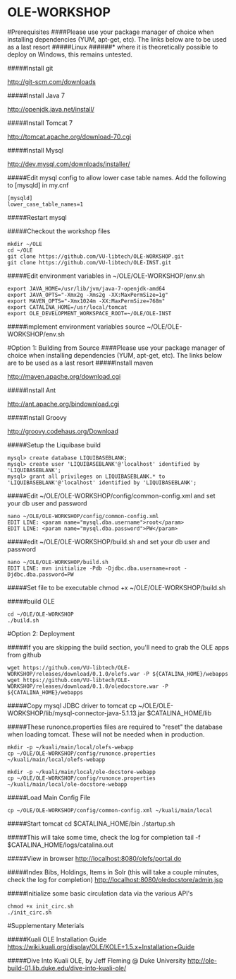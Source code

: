 OLE-WORKSHOP
============

#Prerequisites
####Please use your package manager of choice when installing dependencies (YUM, apt-get, etc). The links below are to be used as a last resort
#####Linux
######* where it is theoretically possible to deploy on Windows, this remains untested. 

#####Install git

http://git-scm.com/downloads

#####Install Java 7

http://openjdk.java.net/install/

#####Install Tomcat 7

http://tomcat.apache.org/download-70.cgi

#####Install Mysql

http://dev.mysql.com/downloads/installer/

#####Edit mysql config to allow lower case table names. Add the following to [mysqld] in my.cnf
```
[mysqld]
lower_case_table_names=1
```

#####Restart mysql

#####Checkout the workshop files
```
mkdir ~/OLE
cd ~/OLE
git clone https://github.com/VU-libtech/OLE-WORKSHOP.git
git clone https://github.com/VU-libtech/OLE-INST.git
```

#####Edit environment variables in ~/OLE/OLE-WORKSHOP/env.sh
```
export JAVA_HOME=/usr/lib/jvm/java-7-openjdk-amd64
export JAVA_OPTS="-Xmx2g -Xms2g -XX:MaxPermSize=1g"
export MAVEN_OPTS="-Xmx1024m -XX:MaxPermSize=768m"
export CATALINA_HOME=/usr/local/tomcat
export OLE_DEVELOPMENT_WORKSPACE_ROOT=~/OLE/OLE-INST
```

#####implement environment variables
    source ~/OLE/OLE-WORKSHOP/env.sh
    
#Option 1: Building from Source
####Please use your package manager of choice when installing dependencies (YUM, apt-get, etc). The links below are to be used as a last resort
#####Install maven

http://maven.apache.org/download.cgi

#####Install Ant

http://ant.apache.org/bindownload.cgi

#####Install Groovy

http://groovy.codehaus.org/Download

#####Setup the Liquibase build
```
mysql> create database LIQUIBASEBLANK;
mysql> create user 'LIQUIBASEBLANK'@'localhost' identified by 'LIQUIBASEBLANK';
mysql> grant all privileges on LIQUIBASEBLANK.* to 'LIQUIBASEBLANK'@'localhost' identified by 'LIQUIBASEBLANK';
```
    
#####Edit ~/OLE/OLE-WORKSHOP/config/common-config.xml and set your db user and password
```
nano ~/OLE/OLE-WORKSHOP/config/common-config.xml
EDIT LINE: <param name="mysql.dba.username">root</param>
EDIT LINE: <param name="mysql.dba.password">PW</param>
```

#####edit ~/OLE/OLE-WORKSHOP/build.sh and set your db user and password
```
nano ~/OLE/OLE-WORKSHOP/build.sh
EDIT LINE: mvn initialize -Pdb -Djdbc.dba.username=root -Djdbc.dba.password=PW
```

#####Set file to be executable
    chmod +x ~/OLE/OLE-WORKSHOP/build.sh

#####build OLE
```
cd ~/OLE/OLE-WORKSHOP
./build.sh
```

#Option 2: Deployment

#####If you are skipping the build section, you'll need to grab the OLE apps from github
```
wget https://github.com/VU-libtech/OLE-WORKSHOP/releases/download/0.1.0/olefs.war -P ${CATALINA_HOME}/webapps
wget https://github.com/VU-libtech/OLE-WORKSHOP/releases/download/0.1.0/oledocstore.war -P ${CATALINA_HOME}/webapps
```

#####Copy mysql JDBC driver to tomcat
    cp ~/OLE/OLE-WORKSHOP/lib/mysql-connector-java-5.1.13.jar $CATALINA_HOME/lib

#####These runonce.properties files are required to "reset" the database when loading tomcat. These will not be needed when in production.
```
mkdir -p ~/kuali/main/local/olefs-webapp
cp ~/OLE/OLE-WORKSHOP/config/runonce.properties ~/kuali/main/local/olefs-webapp

mkdir -p ~/kuali/main/local/ole-docstore-webapp
cp ~/OLE/OLE-WORKSHOP/config/runonce.properties ~/kuali/main/local/ole-docstore-webapp
```
#####Load Main Config File
```
cp ~/OLE/OLE-WORKSHOP/config/common-config.xml ~/kuali/main/local
```

#####Start tomcat
    cd $CATALINA_HOME/bin
    ./startup.sh

#####This will take some time, check the log for completion
    tail -f $CATALINA_HOME/logs/catalina.out

#####View in browser
[http://localhost:8080/olefs/portal.do](http://localhost:8080/olefs/portal.do)

#####Index Bibs, Holdings, Items in Solr (this will take a couple minutes, check the log for completion)
[http://localhost:8080/oledocstore/admin.jsp](http://localhost:8080/oledocstore/admin.jsp)

#####Initialize some basic circulation data via the various API's
```
chmod +x init_circ.sh
./init_circ.sh
```

#Supplementary Meterials

#####Kuali OLE Installation Guide
https://wiki.kuali.org/display/OLE/KOLE+1.5.x+Installation+Guide

#####Dive Into Kuali OLE, by Jeff Fleming @ Duke University
http://ole-build-01.lib.duke.edu/dive-into-kuali-ole/

